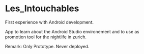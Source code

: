 # Les_Intouchables

First experience with Android development.

App to learn about the Android Studio environement and to use as promotion tool for the nightlife in zurich. 

Remark:
Only Prototype. Never deployed. 
